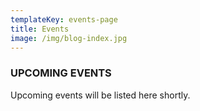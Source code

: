 ```yaml
---
templateKey: events-page
title: Events
image: /img/blog-index.jpg
---
```


### UPCOMING EVENTS

Upcoming events will be listed here shortly.
